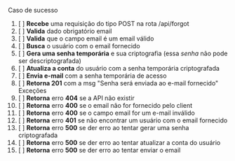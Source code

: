 Caso de sucesso
1. [ ] **Recebe** uma requisição do tipo POST na rota /api/forgot
2. [ ] **Valida** dado obrigatório email
3. [ ] **Valida** que o campo email é um email válido
4. [ ] **Busca** o usuário com o email fornecido
5. [ ] **Gera uma senha temporária** e sua criptografia (essa *senha* não pode ser descriptografada)
6. [ ] **Atualiza a conta** do usuário com a senha temporária criptografada
7. [ ] **Envia e-mail** com a senha temporária de acesso
8. [ ] **Retorna 201** com a msg "Senha será enviada ao e-mail fornecido"
Exceções
1. [ ] **Retorna** erro **404** se a API não existir
2. [ ] **Retorna** erro **400** se o email não for fornecido pelo client
3. [ ] **Retorna** erro **400** se o campo email for um e-mail inválido
4. [ ] **Retorna** erro **401** se não encontrar um usuário com o email fornecido
5. [ ] **Retorna** erro **500** se der erro ao tentar gerar uma senha criptografada
6. [ ] **Retorna** erro **500** se der erro ao tentar atualizar a conta do usuário
7. [ ] **Retorna** erro **500** se der erro ao tentar enviar o email
